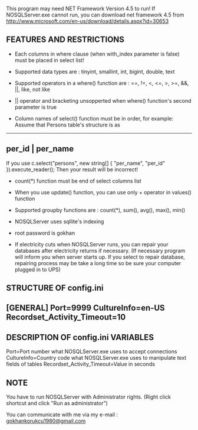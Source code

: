 This program may need NET Framework Version 4.5 to run!
If NOSQLServer.exe cannot run, you can download net framework 4.5 from http://www.microsoft.com/en-us/download/details.aspx?id=30653

FEATURES AND RESTRICTIONS
----------------------------------------------------------------------------------
* Each columns in where clause (when with_index parameter is false) must be placed in select list!

* Supported data types are : tinyint, smallint, int, bigint, double, text

* Supported operators in a where() function are : ==, !=, <, <=, >, >=, &&, ||, like, not like

* || operator and bracketing unsopperted when where() function's second parameter is true

* Column names of select() function must be in order, for example:
Assume that Persons table's structure is as
-----------------
per_id | per_name
-----------------

If you use c.select("persons",  new string[] { "per_name", "per_id" }).execute_reader();
Then your result will be incorrect!

* count(*) function must be end of select columns list

* When you use update() function, you can use only + operator in values() function

* Supported groupby functions are : count(*), sum(), avg(), max(), min()

* NOSQLServer uses sqllite's indexing

* root password is gokhan

* If electricity cuts when NOSQLServer runs, you can repair your databases after electricity returns if necessary. (If necessary program will inform you when server starts up. If you select to repair database, repairing process may be take a long time so be sure your computer plugged in to UPS)

STRUCTURE OF config.ini
----------------------------------------------------------------------------------
[GENERAL]
Port=9999
CultureInfo=en-US
Recordset_Activity_Timeout=10
----------------------------------------------------------------------------------

DESCRIPTION OF config.ini VARIABLES
----------------------------------------------------------------------------------
Port=Port number what NOSQLServer.exe uses to accept connections
CultureInfo=Country code what NOSQLServer.exe uses to manipulate text fields of tables
Recordset_Activity_Timeout=Value in seconds

NOTE
----------------------------------------------------------------------------------
You have to run NOSQLServer with Administrator rights. (Right click shortcut and click "Run as administrator")

You can communicate with me via my e-mail : gokhankorukcu1980@gmail.com


